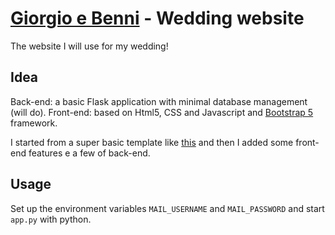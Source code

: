 # [Giorgio e Benni](https://www.giorgioebenni.it) - Wedding website
The website I will use for my wedding!

## Idea ##
Back-end: a basic Flask application with minimal database management (will do).
Front-end: based on Html5, CSS and Javascript and [Bootstrap 5](https://getbootstrap.com/) framework.

I started from a super basic template like [this](https://getbootstrap.com/docs/5.0/examples/navbar-fixed/) and then I added some front-end features e a few of back-end.

## Usage ##
Set up the environment variables `MAIL_USERNAME` and `MAIL_PASSWORD` and start `app.py` with python.

